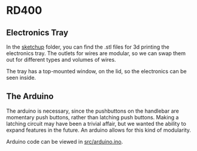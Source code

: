 # RD400

## Electronics Tray

In the [sketchup](sketchup/) folder, you can find the .stl files for 3d printing the electronics tray. The outlets for wires are modular, so we can swap them out for different types and volumes of wires.

The tray has a top-mounted window, on the lid, so the electronics can be seen inside.

## The Arduino

The arduino is necessary, since the pushbuttons on the handlebar are momentary push buttons, rather than latching push buttons. Making a latching circuit may have been a trivial affair, but we wanted the ability to expand features in the future. An arduino allows for this kind of modularity.

Arduino code can be viewed in [src/arduino.ino](src/arduino.ino).
